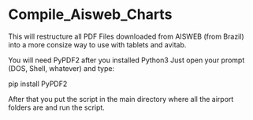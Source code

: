 # Compile_Aisweb_Charts

This will restructure all PDF Files downloaded from AISWEB (from Brazil) into a more consize way to use with tablets and avitab.

You will need PyPDF2 after you installed Python3
Just open your prompt (DOS, Shell, whatever) and type:

pip install PyPDF2

After that you put the script in the main directory where all the airport folders are and run the script.
